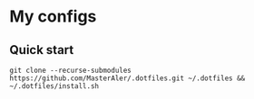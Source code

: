 # My configs

## Quick start
```
git clone --recurse-submodules https://github.com/MasterAler/.dotfiles.git ~/.dotfiles && ~/.dotfiles/install.sh
```
